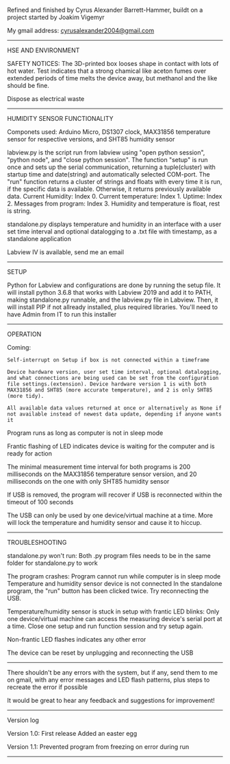 Refined and finished by Cyrus Alexander Barrett-Hammer, buildt on a project started by Joakim Vigemyr

My gmail address: cyrusalexander2004@gmail.com


---------------
HSE AND ENVIRONMENT

SAFETY NOTICES: The 3D-printed box looses shape in contact with lots of hot water. Test indicates that a strong chamical like aceton fumes over extended periods of time melts the device away, but methanol and the like should be fine.

Dispose as electrical waste


---------------
HUMIDITY SENSOR FUNCTIONALITY

Componets used: Arduino Micro, DS1307 clock, MAX31856 temperature sensor for respective versions, and SHT85 humidity sensor

labview.py is the script run from labview using "open python session", "python node", and "close python session". The function "setup" is run once and sets up the serial communication, returning a tuple(cluster) with startup time and date(string) and automatically selected COM-port. The "run" function returns a cluster of strings and floats with every time it is run, if the specific data is available. Otherwise, it returns previously available data. Current Humidity: Index 0. Current temperature: Index 1. Uptime: Index 2. Messages from program: Index 3. Humidity and temperature is float, rest is string.

standalone.py displays temperature and humidity in an interface with a user set time interval and optional datalogging to a .txt file with timestamp, as a standalone application

Labview IV is available, send me an email


---------------
SETUP

Python for Labview and configurations are done by running the setup file. It will install python 3.6.8 that works with Labview 2019 and add it to PATH, making standalone.py runnable, and the labview.py file in Labview. Then, it will install PIP if not allready installed, plus required libraries.
You'll need to have Admin from IT to run this installer


---------------
OPERATION

Coming:

    Self-interrupt on Setup if box is not connected within a timeframe

    Device hardware version, user set time interval, optional datalogging, and what connections are being used can be set from the configuration file settings.(extension). Device hardware version 1 is with both MAX31856 and SHT85 (more accurate temperature), and 2 is only SHT85 (more tidy).

    All available data values returned at once or alternatively as None if not available instead of newest data update, depending if anyone wants it


Program runs as long as computer is not in sleep mode

Frantic flashing of LED indicates device is waiting for the computer and is ready for action

The minimal measurement time interval for both programs is 200 milliseconds on the MAX31856 temperature sensor version, and 20 milliseconds on the one with only SHT85 humidity sensor

If USB is removed, the program will recover if USB is reconnected within the timeout of 100 seconds

The USB can only be used by one device/virtual machine at a time. More will lock the temperature and humidity sensor and cause it to hiccup.

---------------
TROUBLESHOOTING

standalone.py won't run:
    Both .py program files needs to be in the same folder for standalone.py to work


The program crashes:
    Program cannot run while computer is in sleep mode
    Temperature and humidity sensor device is not connected
    In the standalone program, the "run" button has been clicked twice. Try reconnecting the USB.

Temperature/humidity sensor is stuck in setup with frantic LED blinks:
    Only one device/virtual machine can access the measuring device's serial port at a time. Close one setup and run function session and try setup again.



Non-frantic LED flashes indicates any other error

The device can be reset by unplugging and reconnecting the USB


---------------
There shouldn't be any errors with the system, but if any, send them to me on gmail, with any error messages and LED flash patterns, plus steps to recreate the error if possible

It would be great to hear any feedback and suggestions for improvement!


---------------
Version log

Version 1.0:
First release
Added an easter egg

Version 1.1:
Prevented program from freezing on error during run

---------------